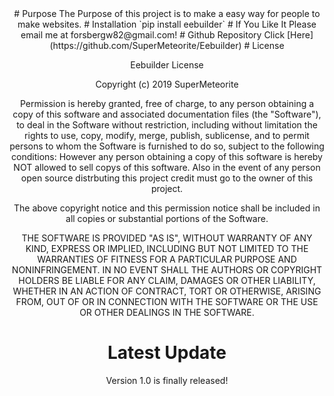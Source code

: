 <body style="text-align: center;">
# Purpose
The Purpose of this project is to make a easy way for people to make websites.
# Installation
`pip install eebuilder`
# If You Like It
Please email me at forsbergw82@gmail.com!
# Github Repository
Click [Here](https://github.com/SuperMeteorite/Eebuilder)
# License

Eebuilder License

Copyright (c) 2019 SuperMeteorite

Permission is hereby granted, free of charge, to any person obtaining a copy
of this software and associated documentation files (the "Software"), to deal
in the Software without restriction, including without limitation the rights
to use, copy, modify, merge, publish, sublicense, and to permit persons to whom the Software is
furnished to do so, subject to the following conditions:
However any person obtaining a copy of this software is hereby NOT allowed to sell copys of this software.
Also in the event of any person open source distrbuting this project credit must go to the owner of this project.

The above copyright notice and this permission notice shall be included in all
copies or substantial portions of the Software.

THE SOFTWARE IS PROVIDED "AS IS", WITHOUT WARRANTY OF ANY KIND, EXPRESS OR
IMPLIED, INCLUDING BUT NOT LIMITED TO THE WARRANTIES OF FITNESS FOR A PARTICULAR PURPOSE AND NONINFRINGEMENT. IN NO EVENT SHALL THE
AUTHORS OR COPYRIGHT HOLDERS BE LIABLE FOR ANY CLAIM, DAMAGES OR OTHER
LIABILITY, WHETHER IN AN ACTION OF CONTRACT, TORT OR OTHERWISE, ARISING FROM,
OUT OF OR IN CONNECTION WITH THE SOFTWARE OR THE USE OR OTHER DEALINGS IN THE
SOFTWARE.

# Latest Update
  Version 1.0 is finally released!
</body>

